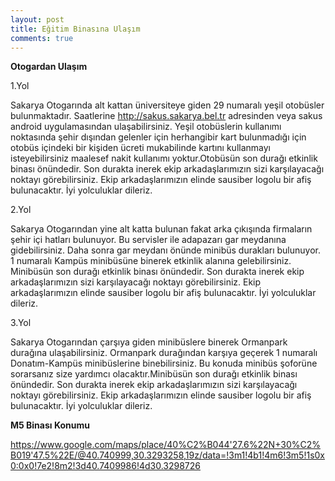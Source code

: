 ```yaml
---
layout: post
title: Eğitim Binasına Ulaşım
comments: true
---
```


<b>Otogardan Ulaşım</b>

1.Yol

Sakarya Otogarında alt kattan üniversiteye giden 29 numaralı yeşil otobüsler bulunmaktadır. Saatlerine http://sakus.sakarya.bel.tr adresinden veya sakus android uygulamasından ulaşabilirsiniz.
Yeşil otobüslerin kullanımı noktasında şehir dışından gelenler için herhangibir kart bulunmadığı için otobüs içindeki bir kişiden ücreti mukabilinde kartını kullanmayı isteyebilirsiniz maalesef nakit kullanımı yoktur.Otobüsün son durağı etkinlik binası önündedir. Son durakta inerek ekip arkadaşlarımızın sizi karşılayacağı noktayı görebilirsiniz. Ekip arkadaşlarımızın elinde sausiber logolu bir afiş bulunacaktır. İyi yolculuklar dileriz. 

2.Yol

Sakarya Otogarından yine alt katta bulunan fakat arka çıkışında firmaların şehir içi hatları bulunuyor. Bu servisler ile adapazarı gar meydanına gidebilirsiniz. Daha sonra gar meydanı önünde minibüs durakları bulunuyor. 1 numaralı Kampüs minibüsüne binerek etkinlik alanına gelebilirsiniz. Minibüsün son durağı etkinlik binası önündedir. Son durakta inerek ekip arkadaşlarımızın sizi karşılayacağı noktayı görebilirsiniz. Ekip arkadaşlarımızın elinde sausiber logolu bir afiş bulunacaktır. İyi yolculuklar dileriz. 

3.Yol

Sakarya Otogarından çarşıya giden minibüslere binerek Ormanpark durağına ulaşabilirsiniz. Ormanpark durağından karşıya geçerek 1 numaralı Donatım-Kampüs minibüslerine binebilirsiniz. Bu konuda minibüs şoforüne sorarsanız size yardımcı olacaktır.Minibüsün son durağı etkinlik binası önündedir. Son durakta inerek ekip arkadaşlarımızın sizi karşılayacağı noktayı görebilirsiniz. Ekip arkadaşlarımızın elinde sausiber logolu bir afiş bulunacaktır. İyi yolculuklar dileriz.


<b>M5 Binası Konumu</b>

https://www.google.com/maps/place/40%C2%B044'27.6%22N+30%C2%B019'47.5%22E/@40.740999,30.3293258,19z/data=!3m1!4b1!4m6!3m5!1s0x0:0x0!7e2!8m2!3d40.7409986!4d30.3298726